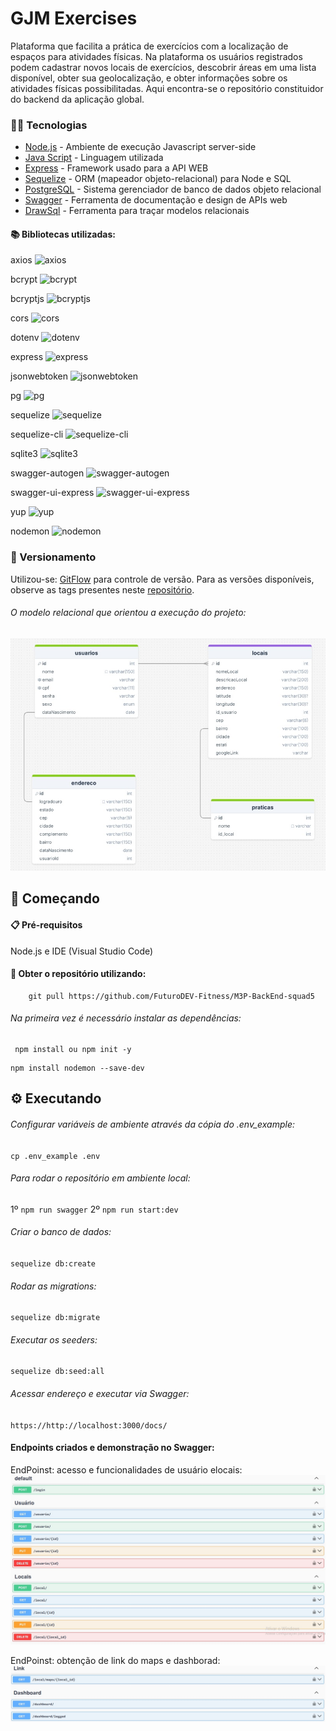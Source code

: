 # GJM Exercises

Plataforma que facilita a prática de exercícios com a localização de espaços para atividades físicas. Na plataforma os usuários registrados podem cadastrar novos locais de exercícios, descobrir áreas em uma lista disponível, obter sua geolocalização, e obter informações sobre os atividades físicas possibilitadas.
Aqui encontra-se o repositório constituidor do backend da aplicação global.

### 👨‍💻 Tecnologias 

* [Node.js](https://nodejs.org/pt) - Ambiente de execução Javascript server-side
* [Java Script](https://www.javascript.com/) - Linguagem utilizada
* [Express](https://expressjs.com/pt-br/) - Framework usado para a API WEB
* [Sequelize](https://sequelize.org/) - ORM (mapeador objeto-relacional) para Node e SQL
* [PostgreSQL](https://www.postgresql.org/) - Sistema gerenciador de banco de dados objeto relacional
* [Swagger](https://swagger.io/) - Ferramenta de documentação e design de APIs web 
* [DrawSql](https://drawsql.app) - Ferramenta para traçar modelos relacionais

#### 📚 Bibliotecas utilizadas:

axios ![axios](https://img.shields.io/badge/npm-1.7.2-blue)

bcrypt ![bcrypt](https://img.shields.io/badge/npm-5.1.1-blue)

bcryptjs ![bcryptjs](https://img.shields.io/badge/npm-2.4.3-blue)

cors ![cors](https://img.shields.io/badge/npm-2.8.5-blue)

dotenv ![dotenv](https://img.shields.io/badge/npm-16.4.5-blue)

express ![express](https://img.shields.io/badge/npm-4.19.2-blue)

jsonwebtoken ![jsonwebtoken](https://img.shields.io/badge/npm-9.0.2-blue)

pg ![pg](https://img.shields.io/badge/npm-8.12.0-blue)

sequelize ![sequelize](https://img.shields.io/badge/npm-6.37.3-blue)

sequelize-cli ![sequelize-cli](https://img.shields.io/badge/npm-6.6.2-blue)

sqlite3 ![sqlite3](https://img.shields.io/badge/npm-5.1.7-blue)

swagger-autogen ![swagger-autogen](https://img.shields.io/badge/npm-2.23.7-blue)

swagger-ui-express ![swagger-ui-express](https://img.shields.io/badge/npm-5.0.1-blue)

yup ![yup](https://img.shields.io/badge/npm-1.4.0-blue)

nodemon ![nodemon](https://img.shields.io/badge/npm-3.1.4-blue)

### 📌 Versionamento
Utilizou-se:
[GitFlow](https://docs.github.com/pt/get-started/using-github/github-flow) para controle de versão. Para as versões disponíveis, observe as tags presentes neste [repositório](https://github.com/FuturoDEV-Fitness/M3P-BackEnd-squad5/branches). 


###### O modelo relacional que orientou a execução do projeto:
![Modelo relacional](https://github.com/FuturoDEV-Fitness/M3P-BackEnd-squad5/blob/feature-013/src/images/modeRelacional.jpg)

## 🚀 Começando


#### 📋 Pré-requisitos


Node.js e IDE (Visual Studio Code)

#### 💾 Obter o repositório utilizando:

```
    git pull https://github.com/FuturoDEV-Fitness/M3P-BackEnd-squad5
```

###### Na primeira vez é necessário instalar as dependências:
```
 npm install ou npm init -y
 ```   
 ```
npm install nodemon --save-dev
```

## ⚙️ Executando 


###### Configurar variáveis de ambiente através da cópia do .env_example:
`cp .env_example .env`

###### Para rodar o repositório em ambiente local:
1º `npm run swagger`
2º `npm run start:dev`

###### Criar o banco de dados:
`sequelize db:create`

###### Rodar as migrations:
`sequelize db:migrate`

###### Executar os seeders:
`sequelize db:seed:all`

###### Acessar endereço e executar via Swagger:
`https://http://localhost:3000/docs/`

#### Endpoints criados e demonstração no Swagger:
EndPoinst: acesso e funcionalidades de usuário elocais:
![EndPoinst: acesso e funcionalidades de usuário elocais:](https://github.com/FuturoDEV-Fitness/M3P-BackEnd-squad5/blob/feature-013/src/images/endPointsTop.jpg)

EndPoinst: obtenção de link do maps e dashborad:
![EndPoinst: obtenção de link do maps e dashborad:](https://github.com/FuturoDEV-Fitness/M3P-BackEnd-squad5/blob/feature-013/src/images/endPointsbase.jpg)
